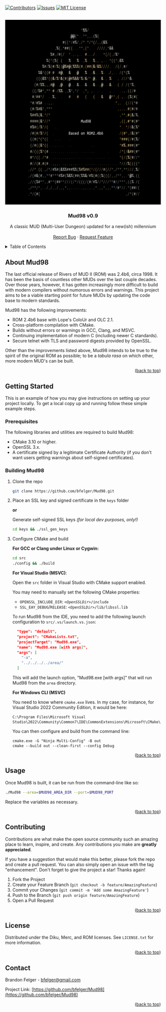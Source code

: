 <a name="readme-top"></a>

[![Contributors][contributors-shield]][contributors-url]
[![Issues][issues-shield]][issues-url]
[![MIT License][license-shield]][license-url]

<br />
<div align="center">
  <a href="https://github.com/bfelger/Mud98">
    <img src="doc/Mud98.png" alt="Logo" width="613" height="596">
  </a>

  <h3 align="center">Mud98 v0.9</h3>

  <p align="center">
    A classic MUD (Multi-User Dungeon) updated for a new(ish) millennium
    <!--br />
    <a href="https://github.com/bfelger/Mud98"><strong>Explore the docs »</strong></a-->
    <br />
    <br />
    <a href="https://github.com/bfelger/Mud98/issues">Report Bug</a>
    ·
    <a href="https://github.com/bfelger/Mud98/issues">Request Feature</a>
  </p>
</div>

<!-- TABLE OF CONTENTS -->
<details>
  <summary>Table of Contents</summary>
  <ol>
    <li>
      <a href="#about-mud98">About Mud98</a>
    </li>
    <li>
      <a href="#getting-started">Getting Started</a>
      <ul>
        <li><a href="#prerequisites">Prerequisites</a></li>
        <li><a href="#building-mud98">Building Mud98</a></li>
      </ul>
    </li>
    <li><a href="#usage">Usage</a></li>
    <li><a href="#roadmap">Roadmap</a></li>
    <li><a href="#contributing">Contributing</a></li>
    <li><a href="#license">License</a></li>
    <li><a href="#contact">Contact</a></li>
    <li><a href="#acknowledgments">Acknowledgments</a></li>
  </ol>
</details>

<!-- ABOUT MUD98 -->
## About Mud98

The last official release of Rivers of MUD II (ROM) was 2.4b6, circa 1998. It has been the basis of countless other MUDs over the last couple decades. Over those years, however, it has gotten increasingly more difficult to build with modern compilers without numorous errors and warnings. This project aims to be a viable starting point for future MUDs by updating the code base to modern standards.

Mud98 has the following improvements:

- ROM 2.4b6 base with Lope's ColoUr and OLC 2.1.
- Cross-platform compilation with CMake.
- Builds without errors or warnings in GCC, Clang, and MSVC.
- Continuing implementation of modern C (including newer C standards).
- Secure telnet with TLS and password digests provided by OpenSSL.

Other than the improvements listed above, Mud98 intends to be true to the spirit of the original ROM as possible; to be a _tabula rasa_ on which other, more modern MUD's can be built.

<p align="right">(<a href="#readme-top">back to top</a>)</p>

<!-- GETTING STARTED -->
## Getting Started

This is an example of how you may give instructions on setting up your project locally.
To get a local copy up and running follow these simple example steps.

### Prerequisites

The following libraries and utilities are required to build Mud98:
* CMake 3.10 or higher.
* OpenSSL 3.x.
* A certificate signed by a legitimate Certificate Authority (if you don't want users getting warnings about self-signed certificates).

### Building Mud98

1. Clone the repo
   ```sh
   git clone https://github.com/bfelger/Mud98.git
   ```
2. Place an SSL key and signed certificate in the `keys` folder

   **or**

   Generate self-signed SSL keys _(for local dev purposes, only!)_
   ```sh
   cd keys && ./ssl_gen_keys
   ```
3. Configure CMake and build

    **For GCC or Clang under Linux or Cygwin:**
   ```sh
   cd src
   ./config && ./build
   ```

    **For Visual Studio (MSVC)**:
    
    Open the `src` folder in Visual Studio with CMake support enabled.

    You may need to manually set the following CMake properties:
    - `OPENSSL_INCLUDE_DIR`: _`<OpenSSLDir>`_`/include`
    - `SSL_EAY_DEBUG`/`RELEASE`: _`<OpenSSLDir>`_`/lib/libssl.lib`

    To run Mud98 from the IDE, you need to add the following launch configuration to `src/.vs/launch.vs.json`:

    ```json
      "type": "default",
      "project": "CMakeLists.txt",
      "projectTarget": "Mud98.exe",
      "name": "Mud98.exe [with args]",
      "args": [
        "-a",
        "../../../../area/"
      ]
    ```

    This will add the launch option, "Mud98.exe [with args]" that will run Mud98 from the `area` directory.

    **For Windows CLI (MSVC)**

    You need to know where `cmake.exe` lives. In my case, for instance, for Visual Studio 2022 Community Edition, it would be here:

    ```
    C:\Program Files\Microsoft Visual Studio\2022\Community\Common7\IDE\CommonExtensions\Microsoft\CMake\CMake\bin\cmake.exe
    ```
    You can then configure and build from the command line:

    ```
    cmake.exe -G "Ninja Multi-Config" -B out
    cmake --build out --clean-first --config Debug
    ```

<p align="right">(<a href="#readme-top">back to top</a>)</p>

<!-- USAGE EXAMPLES -->
## Usage

Once Mud98 is built, it can be run from the command-line like so:

```sh
./Mud98 --area=$MUD98_AREA_DIR --port=$MUD98_PORT
```

Replace the variables as necessary.

<p align="right">(<a href="#readme-top">back to top</a>)</p>

<!-- ROADMAP 
## Roadmap

- [ ] Feature 1
- [ ] Feature 2
- [ ] Feature 3
- [ ] Nested Feature

See the [open issues](https://github.com/github_username/repo_name/issues) for a full list of proposed features (and known issues).

<p align="right">(<a href="#readme-top">back to top</a>)</p-->

<!-- CONTRIBUTING -->
## Contributing

Contributions are what make the open source community such an amazing place to learn, inspire, and create. Any contributions you make are **greatly appreciated**.

If you have a suggestion that would make this better, please fork the repo and create a pull request. You can also simply open an issue with the tag "enhancement".
Don't forget to give the project a star! Thanks again!

1. Fork the Project
2. Create your Feature Branch (`git checkout -b feature/AmazingFeature`)
3. Commit your Changes (`git commit -m 'Add some AmazingFeature'`)
4. Push to the Branch (`git push origin feature/AmazingFeature`)
5. Open a Pull Request

<p align="right">(<a href="#readme-top">back to top</a>)</p>

<!-- LICENSE -->
## License

Distributed under the Diku, Merc, and ROM licenses. See `LICENSE.txt` for more information.

<p align="right">(<a href="#readme-top">back to top</a>)</p>

<!-- CONTACT -->
## Contact

Brandon Felger - bfelger@gmail.com

Project Link: [https://github.com/bfelger/Mud98](https://github.com/bfelger/Mud98)

<p align="right">(<a href="#readme-top">back to top</a>)</p>

<!-- ACKNOWLEDGMENTS 
## Acknowledgments

* []()
* []()
* []()

<p align="right">(<a href="#readme-top">back to top</a>)</p-->

<!-- MARKDOWN LINKS & IMAGES -->
<!-- https://www.markdownguide.org/basic-syntax/#reference-style-links -->
[contributors-shield]: https://img.shields.io/github/contributors/bfelger/Mud98.svg?style=for-the-badge
[contributors-url]: https://github.com/bfelger/Mud98/graphs/contributors
[forks-shield]: https://img.shields.io/github/forks/bfelger/Mud98.svg?style=for-the-badge
[forks-url]: https://github.com/bfelger/Mud98/network/members
[stars-shield]: https://img.shields.io/github/stars/bfelger/Mud98.svg?style=for-the-badge
[stars-url]: https://github.com/bfelger/Mud98/stargazers
[issues-shield]: https://img.shields.io/github/issues/bfelger/Mud98.svg?style=for-the-badge
[issues-url]: https://github.com/bfelger/Mud98/issues
[license-shield]: https://img.shields.io/github/license/bfelger/Mud98.svg?style=for-the-badge
[license-url]: https://github.com/bfelger/Mud98/blob/master/LICENSE.txt
